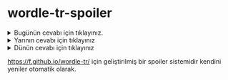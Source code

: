 # wordle-tr-spoiler

<details>
  <summary>Bugünün cevabı için tıklayınız.</summary>
  <br>
    <b> domuz </b>
</details>

<details>
  <summary>Yarının cevabı için tıklayınız</summary>
  <br>
   <b> mühür </b>
</details>

<details>
  <summary>Dünün cevabı için tıklayınız </summary>
  <br>
  <b> beter </b>
</details>

https://f.github.io/wordle-tr/ için geliştirilmiş bir spoiler sistemidir kendini yeniler otomatik olarak.

